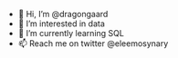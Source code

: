 - 👋 Hi, I’m @dragongaard
- 👀 I’m interested in data
- 🌱 I’m currently learning SQL
- 📫 Reach me on twitter @eleemosynary
